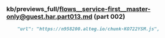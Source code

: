 ### kb/previews_full/flows__service-first__master-only@guest.har.part013.md (part 002)

```md
    "url": "https://n958200.alteg.io/chunk-KO722YSM.js",
         
```

```
